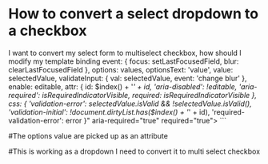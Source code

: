 
# How to convert a select dropdown to a checkbox

I want to convert my select form to multiselect checkbox, how should I modify my template binding
                event: { focus: setLastFocusedField, blur: clearLastFocusedField },
                options: values,
                optionsText: 'value',
                value: selectedValue,
                validateInput: { val: selectedValue, event: 'change blur' },
                enable: editable,
                attr: { id: $index() + '_' + id, 'aria-disabled': !editable, 'aria-required': isRequiredIndicatorVisible, required: isRequiredIndicatorVisible },
                css: { 'validation-error': selectedValue.isValid &amp;&amp; !selectedValue.isValid(), 'validation-initial': !document.dirtyList.has($index() + '_' + id), 'required-validation-error': error }" aria-required="true" required="true">
</select>```

#The options value are picked up as an attribute

#This is working as a dropdown I need to convert it to multi select checkbox


        